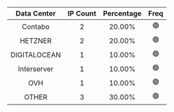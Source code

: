 | Data Center | IP Count | Percentage | Freq |
|:------------:|:--------:|:-----------:|:-----:|
| Contabo | 2 | 20.00% | 🟢 |
| HETZNER | 2 | 20.00% | 🟢 |
| DIGITALOCEAN | 1 | 10.00% | 🟢 |
| Interserver | 1 | 10.00% | 🟢 |
| OVH | 1 | 10.00% | 🟢 |
| OTHER | 3 | 30.00% | 🟢 |
